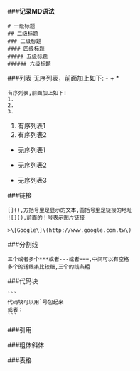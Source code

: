 ###**记录MD语法**

```
# 一级标题
## 二级标题
### 三级标题
#### 四级标题
##### 五级标题
###### 六级标题
```
###列表
	无序列表，前面加上如下:
	-
	+
	*

	有序列表,前面加上如下:
	1.
	2.
	3.
1.	有序列表1
2.	有序列表2

*	无序列表1
-	无序列表2
+	无序列表3

###链接
```
[](),方括号里是显示的文本,圆括号里是链接的地址
![](),前面的！号表示图片链接
```
	>\[Google\]\(http://www.google.com.tw\)

###分割线

	三个或者多个***或者---或者===,中间可以有空格
	多个的话线条比较细,三个的线条粗

###代码块

	```
	代码块可以用`号包起来
	或者：
	```
###引用

###粗体斜体

###表格